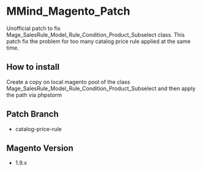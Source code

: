MMind_Magento_Patch
==================
Unofficial patch to fix Mage_SalesRule_Model_Rule_Condition_Product_Subselect class.
This patch fix the problem for too many catalog price rule applied at the same time.

## How to install
Create a copy on local magento pool of the class Mage_SalesRule_Model_Rule_Condition_Product_Subselect and then apply the path via phpstorm

## Patch Branch
- catalog-price-rule

## Magento Version 
- 1.9.x